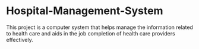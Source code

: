 # Hospital-Management-System
This project  is a computer system that helps manage the information related to health care and aids in the job completion of health care providers effectively.
